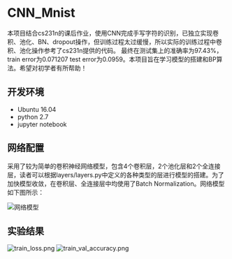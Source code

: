 # CNN_Mnist
本项目结合cs231n的课后作业，使用CNN完成手写字符的识别，已独立实现卷积、池化、BN、dropout操作，但训练过程太过缓慢，所以实际的训练过程中卷积、池化操作参考了cs231n提供的代码。 最终在测试集上的准确率为97.43%，train error为0.071207 test error为0.0959。本项目旨在学习模型的搭建和BP算法。希望对初学者有所帮助！

## 开发环境
 * Ubuntu 16.04
 * python 2.7
 * jupyter notebook



## 网络配置
采用了较为简单的卷积神经网络模型，包含4个卷积层，2个池化层和2个全连接层，读者可以根据layers/layers.py中定义的各种类型的层进行模型的搭建。为了加快模型收敛，在卷积层、全连接层中均使用了Batch Normalization。网络模型如下图所示：

![网络模型](https://i.loli.net/2017/07/14/596869d4c7d0a.png)



## 实验结果

![train_loss.png](https://i.loli.net/2017/07/14/59686a5993c04.png)
![train_val_accuracy.png](https://i.loli.net/2017/07/14/59686a83ab80a.png)


